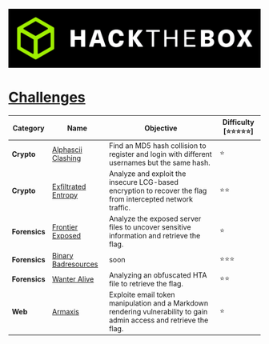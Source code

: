 <p align='center'>
  <img src='assets/banner.png' alt="HTB">
</p>

# [__Challenges__](#challenges)
| Category      | Name                                                                    | Objective                                                                | Difficulty [⭐⭐⭐⭐⭐] |
|---------------|-------------------------------------------------------------------------|--------------------------------------------------------------------------|-------------------------|
| **Crypto**    | [Alphascii Clashing](uni-ctf-2024/crypto/Alphascii%20Clashing) | Find an MD5 hash collision to register and login with different usernames but the same hash.             | ⭐ |
| **Crypto**    | [Exfiltrated Entropy](uni-ctf-2024/crypto/Exfiltrated%20Entropy) | Analyze and exploit the insecure LCG-based encryption to recover the flag from intercepted network traffic.                           | ⭐⭐ |
| **Forensics** | [Frontier Exposed](uni-ctf-2024/forensics/Frontier%20Exposed) | Analyze the exposed server files to uncover sensitive information and retrieve the flag.                               | ⭐ |
| **Forensics** | [Binary Badresources](uni-ctf-2024/forensics/Binary%20Badresources) | soon                                | ⭐⭐⭐ |
| **Forensics** | [Wanter Alive](uni-ctf-2024/forensics/Wanter%20Alive)         | Analyzing an obfuscated HTA file to retrieve the flag.                             | ⭐⭐ |
| **Web**       | [Armaxis](uni-ctf-2024/web/Armaxis)                     | Exploite email token manipulation and a Markdown rendering vulnerability to gain admin access and retrieve the flag.      | ⭐ |
